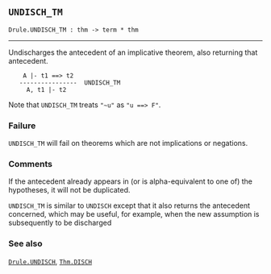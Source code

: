 ## `UNDISCH_TM`

``` hol4
Drule.UNDISCH_TM : thm -> term * thm
```

------------------------------------------------------------------------

Undischarges the antecedent of an implicative theorem, also returning
that antecedent.

``` hol4
    A |- t1 ==> t2
   ----------------  UNDISCH_TM
     A, t1 |- t2
```

Note that `UNDISCH_TM` treats `"~u"` as `"u ==> F"`.

### Failure

`UNDISCH_TM` will fail on theorems which are not implications or
negations.

### Comments

If the antecedent already appears in (or is alpha-equivalent to one of)
the hypotheses, it will not be duplicated.

`UNDISCH_TM` is similar to `UNDISCH` except that it also returns the
antecedent concerned, which may be useful, for example, when the new
assumption is subsequently to be discharged

### See also

[`Drule.UNDISCH`](#Drule.UNDISCH), [`Thm.DISCH`](#Thm.DISCH)
